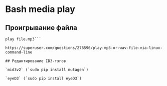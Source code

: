 Bash media play
===============

## Проигрывание файла



```sudo apt-get install libsox-fmt-all
play file.mp3```

https://superuser.com/questions/276596/play-mp3-or-wav-file-via-linux-command-line

## Редактирование ID3-тэгов

`mid3v2` (`sudo pip install mutagen`)

`eyeD3` (`sudo pip install eyeD3`)
